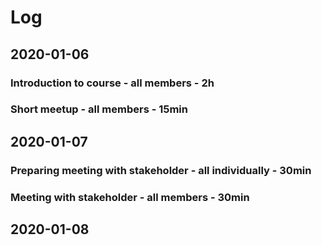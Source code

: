 # Log

## 2020-01-06

### Introduction to course - all members - 2h
### Short meetup - all members - 15min

## 2020-01-07

### Preparing meeting with stakeholder - all individually - 30min
### Meeting with stakeholder - all members - 30min

## 2020-01-08

